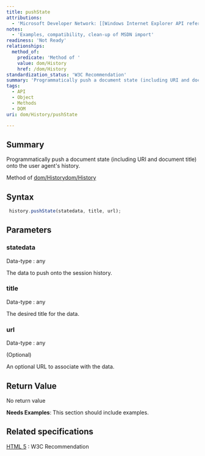 ```yaml
---
title: pushState
attributions:
  - 'Microsoft Developer Network: [[Windows Internet Explorer API reference](http://msdn.microsoft.com/en-us/library/ie/hh828809%28v=vs.85%29.aspx) Article]'
notes:
  - 'Examples, compatibility, clean-up of MSDN import'
readiness: 'Not Ready'
relationships:
  method_of:
    predicate: 'Method of '
    value: dom/History
    href: /dom/History
standardization_status: 'W3C Recommendation'
summary: 'Programmatically push a document state (including URI and document title) onto the user agent''s history.'
tags:
  - API
  - Object
  - Methods
  - DOM
uri: dom/History/pushState

---
```

## Summary

Programmatically push a document state (including URI and document title) onto the user agent's history.

Method of [dom/History](/dom/History)[dom/History](/dom/History)

## Syntax

``` js
 history.pushState(statedata, title, url);
```

## Parameters

### statedata

 Data-type
:   any

 The data to push onto the session history.

### title

 Data-type
:   any

 The desired title for the data.

### url

 Data-type
:   any

(Optional)

An optional URL to associate with the data.

## Return Value

No return value

**Needs Examples**: This section should include examples.

## Related specifications

[HTML 5](http://www.w3.org/TR/html5/browsers.html#dom-history-pushstate)
:   W3C Recommendation

